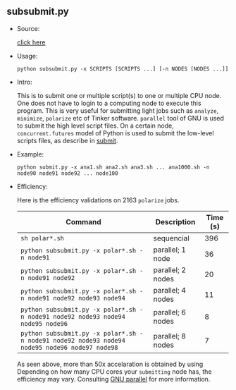 ## subsubmit.py

* Source:

	[click here](https://github.com/leucinw/ComputTools/tree/master/src/subsubmit.py)

* Usage:

	```shell
	python subsubmit.py -x SCRIPTS [SCRIPTS ...] [-n NODES [NODES ...]]
	```
* Intro:

	This is to submit one or multiple script(s) to one or multiple CPU node. One does not have to login to a computing node to execute this program. This is very useful for submitting light jobs such as `analyze`, `minimize`, `polarize` etc of Tinker software. `parallel` tool of GNU is used to submit the high level script files. On a certain node, `concurrent.futures` model of Python is used to submit the low-level scripts files, as describe in [submit](./submit.md).

* Example:
	
	```shell
	python submit.py -x ana1.sh ana2.sh ana3.sh ... ana1000.sh -n node90 node91 node92 ... node100
	```

* Efficiency:
	
	Here is the efficiency validations on 2163 `polarize` jobs.

	| Command    | Description | Time (s) |
	| ----------- | ----------- |--------|
	| `sh polar*.sh`      | sequencial       |   396     |
	| `python subsubmit.py -x polar*.sh -n node91`  | parallel; 1 node        |     36   |
  | `python subsubmit.py -x polar*.sh -n node91 node92` | parallel; 2 nodes | 20 |
  | `python subsubmit.py -x polar*.sh -n node91 node92 node93 node94`|  parallel; 4 nodes | 11 |
  | `python subsubmit.py -x polar*.sh -n node91 node92 node93 node94 node95 node96`|  parallel; 6 nodes | 8 |
  | `python subsubmit.py -x polar*.sh -n node91 node92 node93 node94 node95 node96 node97 node98`|  parallel; 8 nodes | 7 |

	As seen above, more than 50x accelaration is obtained by using Depending on how many CPU cores your `submitting` node has, the efficiency may vary. Consulting [GNU parallel](https://www.gnu.org/software/parallel/parallel_tutorial.html) for more information.
	

